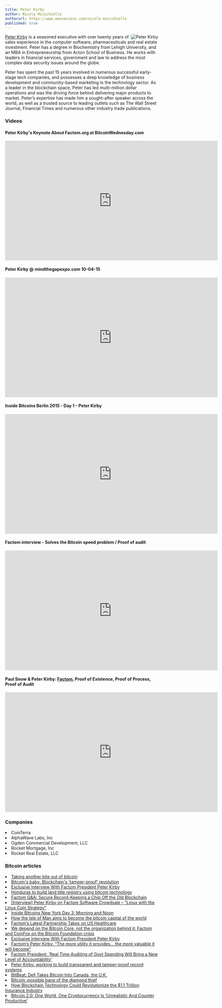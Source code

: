```yaml
---
title: Peter Kirby
author: Nicola Minichiello
authorurl: https://www.weusecoins.com/nicola-minichiello
published: true
---
```

<img src="https://www.weusecoins.com/images/peter-kirby.png" alt="Peter Kirby" align="right"><a title="Peter Kirby" href="https://twitter.com/petermkirby" target="_blank">Peter Kirby</a> is a seasoned executive with over twenty years of sales experience in the computer software, pharmaceuticals and real estate investment. Peter has a degree in Biochemistry from Lehigh University, and an MBA in Entrepreneurship from Acton School of Business. He works with leaders in financial services, government and law to address the most complex data security issues around the globe. 
<p>
Peter has spent the past 15 years involved in numerous successful early-stage tech companies, and possesses a deep knowledge of business development and community-based marketing in the technology sector. As a leader in the blockchain space, Peter has led multi-million dollar operations and was the driving force behind delivering major products to market. Peter’s expertise has made him a sought-after speaker across the world, as well as a trusted source to leading outlets such as The Wall Street Journal, Financial Times and numerous other industry trade publications.
<p>

### Videos

#### Peter Kirby's Keynote About Factom.org at BitcoinWednesday.com

<iframe width="700" height="394" src="https://www.youtube.com/embed/yz3BGXXOh0I" frameborder="0" allowfullscreen></iframe>

#### Peter Kirby @ mindthegapexpo.com 10-04-15

<iframe width="700" height="394" src="https://www.youtube.com/embed/rW1fqiIyJLo" frameborder="0" allowfullscreen></iframe>

#### Inside Bitcoins Berlin 2015 - Day 1 - Peter Kirby

<iframe width="700" height="394" src="https://www.youtube.com/embed/iPJOZQJszHY" frameborder="0" allowfullscreen></iframe>

#### Factom interview - Solves the Bitcoin speed problem / Proof of audit

<iframe width="700" height="394" src="https://www.youtube.com/embed/DsaJRKn9PWY" frameborder="0" allowfullscreen></iframe>

#### Paul Snow & Peter Kirby: [Factom](/what-is-factom/), Proof of Existence, Proof of Process, Proof of Audit

<iframe width="700" height="394" src="https://www.youtube.com/embed/ev2mJnX5xqQ" frameborder="0" allowfullscreen></iframe>

### Companies

<li>CoinTerra</li>
<li>AlphaWave Labs, Inc</li>
<li>Ogden Commercial Development, LLC</li>
<li>Rocket Mortgage, Inc</li>
<li>Rocket Real Estate, LLC</li>
</ul>

### Bitcoin articles

<li><a href="http://www.marketwatch.com/story/taking-another-bite-out-of-bitcoin-2015-05-19" target="_blank">Taking another bite out of bitcoin</a></li>
<li><a href="http://www.bbc.co.uk/news/technology-32781244" target="_blank">Bitcoin's baby: Blockchain's 'tamper-proof' revolution</a></li>
<li><a href="http://bitcoinist.net/exclusive-interview-factom-ceo-peter-kirby/" target="_blank">Exclusive Interview With Factom President Peter Kirby</a></li>
<li><a href="http://www.reuters.com/article/2015/05/15/usa-honduras-technology-idINKBN0O01V720150515?irpc=932" target="_blank">Honduras to build land title registry using bitcoin technology</a></li>
<li><a href="http://www.xconomy.com/texas/2015/05/04/factom-qa-secure-record-keeping-a-chip-off-the-old-blockchain/" target="_blank">Factom Q&A: Secure Record-Keeping a Chip Off the Old Blockchain</a></li>
<li><a href="http://allcoinsnews.com/2015/05/01/peter-kirby-on-factom-software-tokenization-linux-with-the-linux-coin-strategy/" target="_blank">[Interview] Peter Kirby on Factom Software Crowdsale – “Linux with the Linux Coin Strategy”</a></li>
<li><a href="http://bitcoinist.net/inside-bitcoins-new-york-day-3-morning-noon/" target="_blank">Inside Bitcoins New York Day 3: Morning and Noon</a></li>
<li><a href="http://www.irishtimes.com/business/innovation/how-the-isle-of-man-aims-to-become-the-bitcoin-capital-of-the-world-1.2188077" target="_blank">How the Isle of Man aims to become the bitcoin capital of the world</a></li>
<li><a href="http://cointelegraph.com/news/114053/factoms-latest-partnership-takes-on-us-healthcare" target="_blank">Factom’s Latest Partnership Takes on US Healthcare</a></li>
<li><a href="http://www.coinfox.info/index.php/en/home/2-kategoriya/1905-we-depend-on-the-bitcoin-core-not-the-organization-behind-it-factom-and-coinfox-on-the-bitcoin-foundation-crisis" target="_blank">We depend on the Bitcoin Core, not the organization behind it: Factom and CoinFox on the Bitcoin Foundation crisis</a></li>
<li><a href="http://www.digitalcurrencycouncil.com/professional/factoms-peter-kirby-the-more-utility-it-provides-the-more-valuable-it-will-become/" target="_blank">Exclusive Interview With Factom President Peter Kirby</a></li>
<li><a href="http://bitcoinist.net/exclusive-interview-factom-ceo-peter-kirby/" target="_blank">Factom’s Peter Kirby: “The more utility it provides… the more valuable it will become”</a></li>
<li><a href="http://cointelegraph.com/news/113869/factom-president-real-time-auditing-of-govt-spending-will-bring-a-new-level-of-accountability" target="_blank">Factom President: ‘Real Time Auditing of Govt Spending Will Bring a New Level of Accountability’</a></li>
<li><a href="http://www.coinfox.info/index.php/en/allnews/23-persons/1763-peter-kirby-working-to-build-transparent-and-tamper-proof-record-systems" target="_blank">Peter Kirby: working to build transparent and tamper-proof record systems</a></li>
<li><a href="http://blogs.wsj.com/moneybeat/2015/02/19/bitbeat-dell-takes-bitcoin-into-canada-the-u-k/" target="_blank">BitBeat: Dell Takes Bitcoin Into Canada, the U.K.</a></li>
<li><a href="http://www.ft.com/cms/s/0/f2b0b2ee-9012-11e4-a0e5-00144feabdc0.html#axzz3UqTmT1Dj" target="_blank">Bitcoin: possible bane of the diamond thief</a></li>
<li><a href="http://insidebitcoins.com/news/how-blockchain-technology-could-revolutionize-the-1-1-trillion-insurance-industry" target="_blank">How Blockchain Technology Could Revolutionize the $1.1 Trillion Insurance Industry</a></li>
<li><a href="http://insidebitcoins.com/news/bitcoin-2-0-one-world-one-cryptocurrency-is-unrealistic-and-counter-productive/28361" target="_blank">Bitcoin 2.0: One World, One Cryptocurrency Is ‘Unrealistic And Counter Productive’</a></li>
</ul>

